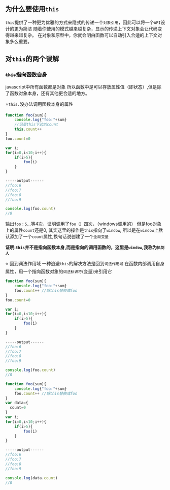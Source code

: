 ## 为什么要使用`this`

`this`提供了一种更为优雅的方式来隐式的传递一个`对象引用`，因此可以将一个`API`设计的更为简洁
随着你使用的模式越来越复杂，显示的传递上下文对象会让代码变得越来越复杂。
在对象和原型中，你就会明白函数可以自动引入合适的上下文对象多么重要。

## 对`this`的两个误解
### ~~`this`指向函数自身~~
javascript中所有函数都是对象
所以函数中是可以存放属性值（即状态）,但是除了函数对象本身，还有其他更合适的地方。

⭐`this.`没办法调用函数本身的属性
```js
function foo(sum){
	console.log{"foo:"+sum}
	//记录this下边的count
	this.count++
}
foo.count=0

var i;
for(i=0,i<10;i++){
	if(i>5){
		foo(i)
	}
}

-----output------
//foo:6
//foo:7
//foo:8
//foo:9

console.log(foo.count)
//0

```

输出`foo：5`...等4次，证明调用了`foo（）`四次，（windows调用的）
但是foo对象上的属性`count`还是0,
其实这里的操作是`this`指向了`window`,
所以是在`window`上默认添加了一个`count`属性,换句话说创建了一个`全局变量`

**证明:`this`并不是指向函数本身,而是指向的调用函数的，这里是`window`,我称为`执剑人`**

⭐ 回到词法作用域
一种逃避`this`的解决方法是回到`词法作用域`
在函数内部调用自身属性，用一个指向函数对象的`词法标识符`(变量)来引用它
```js
function foo(sum){
	console.log{"foo:"+sum}
	foo.count++ //将this替换成foo
}
foo.count=0

var i;
for(i=0,i<10;i++){
	if(i>5){
		foo(i)
	}
}

-----output------
//foo:6
//foo:7
//foo:8
//foo:9

console.log(foo.count)
//0

```

```js
function foo(sum){
	console.log{"foo:"+sum}
	foo.count++ //将this替换成foo
}
var data={
  count=0
}
var i;
for(i=0,i<10;i++){
	if(i>5){
		foo(i)
	}
}

-----output------
//foo:6
//foo:7
//foo:8
//foo:9

console.log(data.count)
//0
```